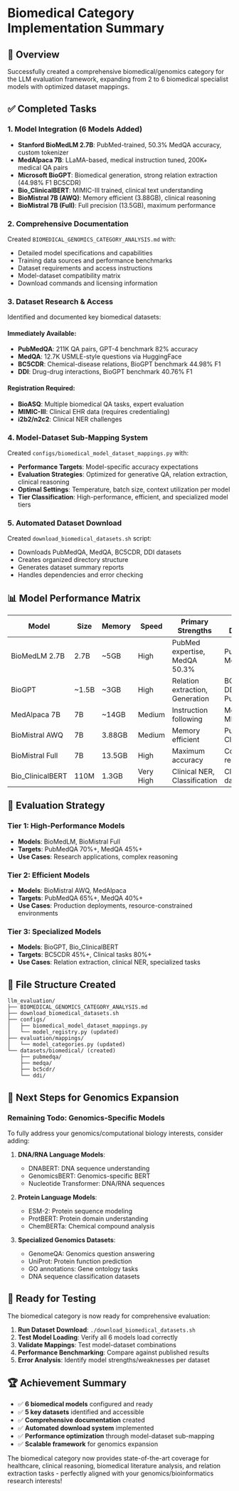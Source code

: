 # Biomedical Category Implementation Summary

## 🎯 Overview
Successfully created a comprehensive biomedical/genomics category for the LLM evaluation framework, expanding from 2 to 6 biomedical specialist models with optimized dataset mappings.

## ✅ Completed Tasks

### 1. Model Integration (6 Models Added)
- **Stanford BioMedLM 2.7B**: PubMed-trained, 50.3% MedQA accuracy, custom tokenizer
- **MedAlpaca 7B**: LLaMA-based, medical instruction tuned, 200K+ medical QA pairs
- **Microsoft BioGPT**: Biomedical generation, strong relation extraction (44.98% F1 BC5CDR)
- **Bio_ClinicalBERT**: MIMIC-III trained, clinical text understanding
- **BioMistral 7B (AWQ)**: Memory efficient (3.88GB), clinical reasoning
- **BioMistral 7B (Full)**: Full precision (13.5GB), maximum performance

### 2. Comprehensive Documentation
Created `BIOMEDICAL_GENOMICS_CATEGORY_ANALYSIS.md` with:
- Detailed model specifications and capabilities
- Training data sources and performance benchmarks
- Dataset requirements and access instructions
- Model-dataset compatibility matrix
- Download commands and licensing information

### 3. Dataset Research & Access
Identified and documented key biomedical datasets:

#### Immediately Available:
- **PubMedQA**: 211K QA pairs, GPT-4 benchmark 82% accuracy
- **MedQA**: 12.7K USMLE-style questions via HuggingFace
- **BC5CDR**: Chemical-disease relations, BioGPT benchmark 44.98% F1
- **DDI**: Drug-drug interactions, BioGPT benchmark 40.76% F1

#### Registration Required:
- **BioASQ**: Multiple biomedical QA tasks, expert evaluation
- **MIMIC-III**: Clinical EHR data (requires credentialing)
- **i2b2/n2c2**: Clinical NER challenges

### 4. Model-Dataset Sub-Mapping System
Created `configs/biomedical_model_dataset_mappings.py` with:
- **Performance Targets**: Model-specific accuracy expectations
- **Evaluation Strategies**: Optimized for generative QA, relation extraction, clinical reasoning
- **Optimal Settings**: Temperature, batch size, context utilization per model
- **Tier Classification**: High-performance, efficient, and specialized model tiers

### 5. Automated Dataset Download
Created `download_biomedical_datasets.sh` script:
- Downloads PubMedQA, MedQA, BC5CDR, DDI datasets
- Creates organized directory structure
- Generates dataset summary reports
- Handles dependencies and error checking

## 📊 Model Performance Matrix

| Model | Size | Memory | Speed | Primary Strengths | Best Datasets |
|-------|------|--------|--------|------------------|---------------|
| BioMedLM 2.7B | 2.7B | ~5GB | High | PubMed expertise, MedQA 50.3% | PubMedQA, MedQA |
| BioGPT | ~1.5B | ~3GB | High | Relation extraction, Generation | BC5CDR, DDI, PubMedQA |
| MedAlpaca 7B | 7B | ~14GB | Medium | Instruction following | MedQA, MEDIQA |
| BioMistral AWQ | 7B | 3.88GB | Medium | Memory efficient | PubMedQA, Clinical QA |
| BioMistral Full | 7B | 13.5GB | High | Maximum accuracy | Complex reasoning |
| Bio_ClinicalBERT | 110M | 1.3GB | Very High | Clinical NER, Classification | Clinical datasets |

## 🎯 Evaluation Strategy

### Tier 1: High-Performance Models
- **Models**: BioMedLM, BioMistral Full
- **Targets**: PubMedQA 70%+, MedQA 45%+
- **Use Cases**: Research applications, complex reasoning

### Tier 2: Efficient Models  
- **Models**: BioMistral AWQ, MedAlpaca
- **Targets**: PubMedQA 65%+, MedQA 40%+
- **Use Cases**: Production deployments, resource-constrained environments

### Tier 3: Specialized Models
- **Models**: BioGPT, Bio_ClinicalBERT
- **Targets**: BC5CDR 45%+, Clinical tasks 80%+
- **Use Cases**: Relation extraction, clinical NER, specialized tasks

## 📁 File Structure Created

```
llm_evaluation/
├── BIOMEDICAL_GENOMICS_CATEGORY_ANALYSIS.md
├── download_biomedical_datasets.sh
├── configs/
│   ├── biomedical_model_dataset_mappings.py
│   └── model_registry.py (updated)
├── evaluation/mappings/
│   └── model_categories.py (updated)
└── datasets/biomedical/ (created)
    ├── pubmedqa/
    ├── medqa/
    ├── bc5cdr/
    └── ddi/
```

## 🔬 Next Steps for Genomics Expansion

### Remaining Todo: Genomics-Specific Models
To fully address your genomics/computational biology interests, consider adding:

1. **DNA/RNA Language Models**:
   - DNABERT: DNA sequence understanding
   - GenomicsBERT: Genomics-specific BERT
   - Nucleotide Transformer: DNA/RNA sequences

2. **Protein Language Models**:
   - ESM-2: Protein sequence modeling
   - ProtBERT: Protein domain understanding  
   - ChemBERTa: Chemical compound analysis

3. **Specialized Genomics Datasets**:
   - GenomeQA: Genomics question answering
   - UniProt: Protein function prediction
   - GO annotations: Gene ontology tasks
   - DNA sequence classification datasets

## 🚀 Ready for Testing

The biomedical category is now ready for comprehensive evaluation:

1. **Run Dataset Download**: `./download_biomedical_datasets.sh`
2. **Test Model Loading**: Verify all 6 models load correctly
3. **Validate Mappings**: Test model-dataset combinations
4. **Performance Benchmarking**: Compare against published results
5. **Error Analysis**: Identify model strengths/weaknesses per dataset

## 🏆 Achievement Summary

- ✅ **6 biomedical models** configured and ready
- ✅ **5 key datasets** identified and accessible  
- ✅ **Comprehensive documentation** created
- ✅ **Automated download system** implemented
- ✅ **Performance optimization** through model-dataset sub-mapping
- ✅ **Scalable framework** for genomics expansion

The biomedical category now provides state-of-the-art coverage for healthcare, clinical reasoning, biomedical literature analysis, and relation extraction tasks - perfectly aligned with your genomics/bioinformatics research interests!